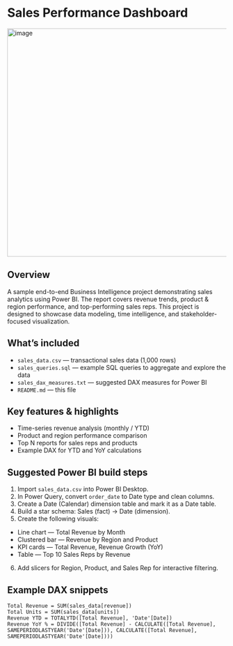 # Sales Performance Dashboard

<img width="1034" height="524" alt="image" src="https://github.com/user-attachments/assets/3b531572-de0d-4759-a2f6-bce8f780dc29" />



## Overview


A sample end-to-end Business Intelligence project demonstrating sales analytics using Power BI. The report covers revenue trends, product & region performance, and top-performing sales reps. This project is designed to showcase data modeling, time intelligence, and stakeholder-focused visualization.


## What’s included


- `sales_data.csv` — transactional sales data (1,000 rows)
- `sales_queries.sql` — example SQL queries to aggregate and explore the data
- `sales_dax_measures.txt` — suggested DAX measures for Power BI
- `README.md` — this file


## Key features & highlights


- Time-series revenue analysis (monthly / YTD)
- Product and region performance comparison
- Top N reports for sales reps and products
- Example DAX for YTD and YoY calculations


## Suggested Power BI build steps


1. Import `sales_data.csv` into Power BI Desktop.
2. In Power Query, convert `order_date` to Date type and clean columns.
3. Create a Date (Calendar) dimension table and mark it as a Date table.
4. Build a star schema: Sales (fact) → Date (dimension).
5. Create the following visuals:
- Line chart — Total Revenue by Month
- Clustered bar — Revenue by Region and Product
- KPI cards — Total Revenue, Revenue Growth (YoY)
- Table — Top 10 Sales Reps by Revenue
6. Add slicers for Region, Product, and Sales Rep for interactive filtering.


## Example DAX snippets


```dax
Total Revenue = SUM(sales_data[revenue])
Total Units = SUM(sales_data[units])
Revenue YTD = TOTALYTD([Total Revenue], 'Date'[Date])
Revenue YoY % = DIVIDE([Total Revenue] - CALCULATE([Total Revenue], SAMEPERIODLASTYEAR('Date'[Date])), CALCULATE([Total Revenue], SAMEPERIODLASTYEAR('Date'[Date])))
